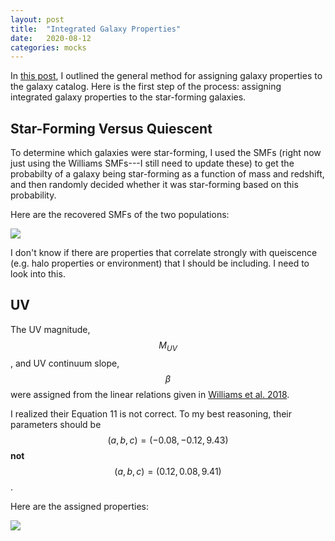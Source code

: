 ```yaml
---
layout: post
title:  "Integrated Galaxy Properties"
date:   2020-08-12
categories: mocks
---
```


In <a href="https://ndrakos.github.io/blog/mocks/Assigning_Galaxy_Properties/">this post</a>, I outlined the general method for assigning galaxy properties to the galaxy catalog. Here is the first step of the process: assigning integrated galaxy properties to the star-forming galaxies.

## Star-Forming Versus Quiescent

To determine which galaxies were star-forming, I used the SMFs (right now just using the Williams SMFs---I still need to update these) to get the probabilty of a galaxy being star-forming as a function of mass and redshift, and then randomly decided whether it was star-forming based on this probability.

Here are the recovered SMFs of the two populations:

<img src="{{ site.baseurl }}/assets/plots/20200812_SMF_Catalog.png">

I don't know if there are properties that correlate strongly with queiscence (e.g. halo properties or environment) that I should be including. I need to look into this.


## UV

The UV magnitude, $$M_{UV}$$, and UV continuum slope, $$\beta$$ were assigned from the linear relations given in <a href="https://ui.adsabs.harvard.edu/abs/2018ApJS..236...33W/abstract"> Williams et al. 2018</a>.

I realized their Equation 11 is not correct. To my best reasoning, their parameters should be $$(a,b,c)=(-0.08,-0.12,9.43)$$ **not** $$(a,b,c)=(0.12,0.08,9.41)$$.

Here are the assigned properties:

<img src="{{ site.baseurl }}/assets/plots/20200812_MUV.png">
